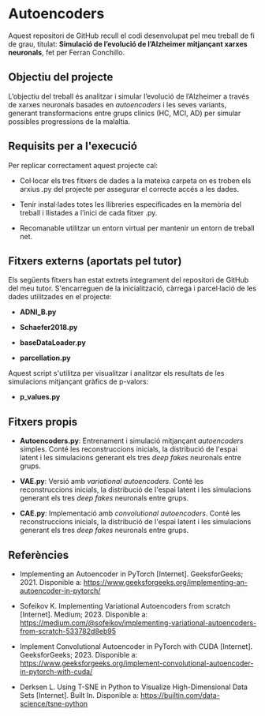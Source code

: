 # Autoencoders

Aquest repositori de GitHub recull el codi desenvolupat pel meu treball de fi de grau, titulat: **Simulació de l’evolució de l’Alzheimer mitjançant xarxes neuronals**, fet per Ferran Conchillo.

## Objectiu del projecte

L’objectiu del treball és analitzar i simular l’evolució de l’Alzheimer a través de xarxes neuronals basades en *autoencoders* i les seves variants, generant transformacions entre grups clínics (HC, MCI, AD) per simular possibles progressions de la malaltia.

## Requisits per a l'execució

Per replicar correctament aquest projecte cal:

- Col·locar els tres fitxers de dades a la mateixa carpeta on es troben els arxius .py del projecte per assegurar el correcte accés a les dades.

- Tenir instal·lades totes les llibreries especificades en la memòria del treball i llistades a l’inici de cada fitxer .py.

- Recomanable utilitzar un entorn virtual per mantenir un entorn de treball net.

## Fitxers externs (aportats pel tutor)

Els següents fitxers han estat extrets íntegrament del repositori de GitHub del meu tutor. S'encarreguen de la inicialització, càrrega i parcel·lació de les dades utilitzades en el projecte:

- **ADNI_B.py**

- **Schaefer2018.py**

- **baseDataLoader.py**

- **parcellation.py**

Aquest script s'utilitza per visualitzar i analitzar els resultats de les simulacions mitjançant gràfics de p-valors:

- **p_values.py**

## Fitxers propis

- **Autoencoders.py**: Entrenament i simulació mitjançant *autoencoders* simples. Conté les reconstruccions inicials, la distribució de l'espai latent i les simulacions generant els tres *deep fakes* neuronals entre grups.

- **VAE.py**: Versió amb *variational autoencoders*. Conté les reconstruccions inicials, la distribució de l'espai latent i les simulacions generant els tres *deep fakes* neuronals entre grups.

- **CAE.py**: Implementació amb *convolutional autoencoders*. Conté les reconstruccions inicials, la distribució de l'espai latent i les simulacions generant els tres *deep fakes* neuronals entre grups.

## Referències

- Implementing an Autoencoder in PyTorch [Internet]. GeeksforGeeks; 2021. Disponible a: https://www.geeksforgeeks.org/implementing-an-autoencoder-in-pytorch/

- Sofeikov K. Implementing Variational Autoencoders from scratch [Internet]. Medium; 2023. Disponible a: https://medium.com/@sofeikov/implementing-variational-autoencoders-from-scratch-533782d8eb95

- Implement Convolutional Autoencoder in PyTorch with CUDA [Internet]. GeeksforGeeks; 2023. Disponible a: https://www.geeksforgeeks.org/implement-convolutional-autoencoder-in-pytorch-with-cuda/

- Derksen L. Using T-SNE in Python to Visualize High-Dimensional Data Sets [Internet]. Built In. Disponible a: https://builtin.com/data-science/tsne-python
